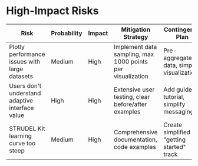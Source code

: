 # High-Impact Risks

| Risk                                            | Probability | Impact | Mitigation Strategy                                        | Contingency Plan                            |
| ----------------------------------------------- | ----------- | ------ | ---------------------------------------------------------- | ------------------------------------------- |
| Plotly performance issues with large datasets   | Medium      | High   | Implement data sampling, max 1000 points per visualization | Pre-aggregate data, simplify visualizations |
| Users don't understand adaptive interface value | High        | High   | Extensive user testing, clear before/after examples        | Add guided tutorial, simplify messaging     |
| STRUDEL Kit learning curve too steep            | Medium      | High   | Comprehensive documentation, code examples                 | Create simplified "getting started" track   |
